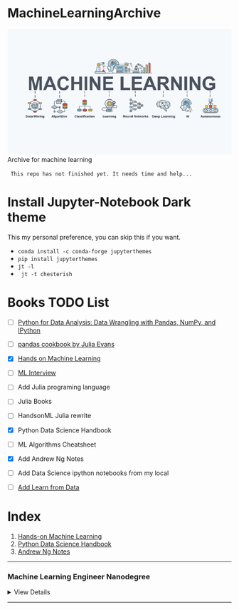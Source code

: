 # MachineLearningArchive

![ML Image](img/ml.png)<br>
Archive for machine learning

` This repo has not finished yet. It needs time and help...`

# Install Jupyter-Notebook Dark theme

This my personal preference, you can skip this if you want.

- `conda install -c conda-forge jupyterthemes`
- `pip install jupyterthemes`
- `jt -l`
- ` jt -t chesterish`

# Books TODO List

- [ ] [Python for Data Analysis: Data Wrangling with Pandas, NumPy, and IPython](https://www.amazon.com/Python-Data-Analysis-Wrangling-IPython/dp/1491957662)
- [ ] [pandas cookbook by Julia Evans](https://github.com/jvns/pandas-cookbook)
- [x] [Hands on Machine Learning](https://www.amazon.com/Hands-Machine-Learning-Scikit-Learn-TensorFlow/dp/1492032646)
- [ ] [ML Interview](https://github.com/khangich/machine-learning-interview)
- [ ] Add Julia programing language
- [ ] Julia Books
- [ ] HandsonML Julia rewrite
- [x] Python Data Science Handbook
- [ ] ML Algorithms Cheatsheet
- [x] Add Andrew Ng Notes
- [ ] Add Data Science ipython notebooks from my local
- [ ] [Add Learn from Data](https://work.caltech.edu/lectures.html#lectures) 


# Index

1. [Hands-on Machine Learning](handsonML2/)
2. [Python Data Science Handbook](Python_Data_Science_Handbook/)
3. [Andrew Ng Notes](AndrewNG/)


	
---

### Machine Learning Engineer Nanodegree

<details>
  <summary>View Details</summary>

Machine learning represents a key evolution in the fields of computer
science, data analysis, software engineering, and artificial intelligence.

This program will teach you how to become a machine learning engineer,
and apply predictive models to massive data sets in fields like finance,
healthcare, education, and more.

1. [Intro to Descriptive Statistics](https://www.udacity.com/course/intro-to-descriptive-statistics--ud827)
1. [Intro to Data Science](https://www.udacity.com/course/intro-to-data-science--ud359)
1. [Intro to Artificial Intelligence](https://www.udacity.com/course/intro-to-artificial-intelligence--cs271)
1. [Intro to Machine Learning](https://www.udacity.com/course/intro-to-machine-learning--ud120)
1. [Deep Learning](https://www.udacity.com/course/intro-to-tensorflow-for-deep-learning--ud187)
1. [Reinforcement Learning](https://www.udacity.com/course/reinforcement-learning--ud600)
1. [Artificial Intelligence for Robotics](https://www.udacity.com/course/artificial-intelligence-for-robotics--cs373)
1. [Machine Learning for Trading](https://www.udacity.com/course/machine-learning-for-trading--ud501)
1. [Machine Learning Interview Preparation](https://www.udacity.com/course/machine-learning-interview-prep--ud1001)

</details>

---
